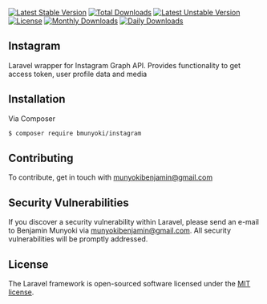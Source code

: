 [![Latest Stable Version](https://poser.pugx.org/bmunyoki/instagram/v/stable)](https://packagist.org/packages/bmunyoki/instagram)
[![Total Downloads](https://poser.pugx.org/bmunyoki/instagram/downloads)](https://packagist.org/packages/bmunyoki/instagram)
[![Latest Unstable Version](https://poser.pugx.org/bmunyoki/instagram/v/unstable)](https://packagist.org/packages/bmunyoki/instagram)
[![License](https://poser.pugx.org/bmunyoki/instagram/license)](https://packagist.org/packages/bmunyoki/instagram)
[![Monthly Downloads](https://poser.pugx.org/bmunyoki/instagram/d/monthly)](https://packagist.org/packages/bmunyoki/instagram)
[![Daily Downloads](https://poser.pugx.org/bmunyoki/instagram/d/daily)](https://packagist.org/packages/bmunyoki/instagram)

## Instagram

Laravel wrapper for Instagram Graph API. Provides functionality to get access token, user profile data and media


## Installation

Via Composer

``` bash
$ composer require bmunyoki/instagram
```


## Contributing

To contribute, get in touch with munyokibenjamin@gmail.com


## Security Vulnerabilities

If you discover a security vulnerability within Laravel, please send an e-mail to Benjamin Munyoki via [munyokibenjamin@gmail.com](mailto:munyokibenjamin@gmail.com). All security vulnerabilities will be promptly addressed.

## License

The Laravel framework is open-sourced software licensed under the [MIT license](https://opensource.org/licenses/MIT).
